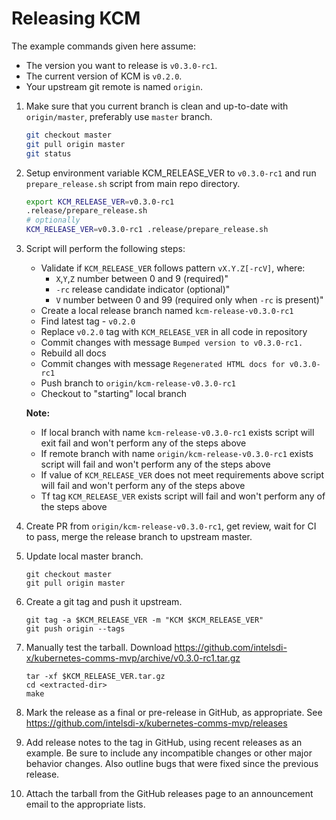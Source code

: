 # Releasing KCM

The example commands given here assume:
- The version you want to release is `v0.3.0-rc1`.
- The current version of KCM is `v0.2.0`.
- Your upstream git remote is named `origin`.

1. Make sure that you current branch is clean and up-to-date with `origin/master`,
   preferably use `master` branch.
    ```sh
    git checkout master
    git pull origin master
    git status
    ```
   
1. Setup environment variable KCM_RELEASE_VER to `v0.3.0-rc1` and run `prepare_release.sh` script from main repo directory.
    ```sh
    export KCM_RELEASE_VER=v0.3.0-rc1
    .release/prepare_release.sh
    # optionally
    KCM_RELEASE_VER=v0.3.0-rc1 .release/prepare_release.sh 
    ```

1. Script will perform the following steps:
    - Validate if `KCM_RELEASE_VER` follows pattern `vX.Y.Z[-rcV]`, where:
        - `X`,`Y`,`Z`  number between 0 and 9          (required)"
        - `-rc`    release candidate indicator     (optional)"
        - `V`      number between 0 and 99         (required only when `-rc` is present)"
    - Create a local release branch named `kcm-release-v0.3.0-rc1`
    - Find latest tag - `v0.2.0`
    - Replace `v0.2.0` tag with `KCM_RELEASE_VER` in all code in repository
    - Commit changes with message `Bumped version to v0.3.0-rc1.`
    - Rebuild all docs
    - Commit changes with message `Regenerated HTML docs for v0.3.0-rc1`
    - Push branch to `origin/kcm-release-v0.3.0-rc1`
    - Checkout to "starting" local branch

    **Note:** 
    - If local branch with name `kcm-release-v0.3.0-rc1` exists script will exit fail and won't perform any of the steps above
    - If remote branch with name `origin/kcm-release-v0.3.0-rc1` exists script will fail and won't perform any of the steps above
    - If value of `KCM_RELEASE_VER` does not meet requirements above script will fail and won't perform any of the steps above
    - Tf tag `KCM_RELEASE_VER` exists script will fail and won't perform any of the steps above



1. Create PR from `origin/kcm-release-v0.3.0-rc1`, get review, wait for CI to pass, merge the release branch to upstream master.

1. Update local master branch.
   ```
   git checkout master
   git pull origin master
   ```

1. Create a git tag and push it upstream.
   ```
   git tag -a $KCM_RELEASE_VER -m "KCM $KCM_RELEASE_VER"
   git push origin --tags
   ```

1. Manually test the tarball.
   Download https://github.com/intelsdi-x/kubernetes-comms-mvp/archive/v0.3.0-rc1.tar.gz

   ```
   tar -xf $KCM_RELEASE_VER.tar.gz
   cd <extracted-dir>
   make
   ```

1. Mark the release as a final or pre-release in GitHub, as appropriate.
   See https://github.com/intelsdi-x/kubernetes-comms-mvp/releases

1. Add release notes to the tag in GitHub, using recent releases as an
   example. Be sure to include any incompatible changes or other major
   behavior changes. Also outline bugs that were fixed since the previous
   release.

1. Attach the tarball from the GitHub releases page to an announcement email to the appropriate lists.
